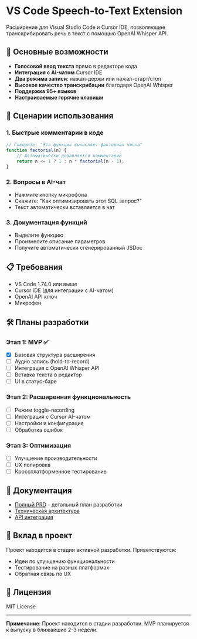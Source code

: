 # VS Code Speech-to-Text Extension

Расширение для Visual Studio Code и Cursor IDE, позволяющее транскрибировать речь в текст с помощью OpenAI Whisper API.

## 🎯 Основные возможности

- **Голосовой ввод текста** прямо в редакторе кода
- **Интеграция с AI-чатом** Cursor IDE
- **Два режима записи**: нажал-держи или нажал-старт/стоп
- **Высокое качество транскрибации** благодаря OpenAI Whisper
- **Поддержка 95+ языков**
- **Настраиваемые горячие клавиши**

## 🚀 Сценарии использования

### 1. Быстрые комментарии в коде
```javascript
// Говорите: "Эта функция вычисляет факториал числа"
function factorial(n) {
    // Автоматически добавляется комментарий
    return n <= 1 ? 1 : n * factorial(n - 1);
}
```

### 2. Вопросы в AI-чат
- Нажмите кнопку микрофона
- Скажите: "Как оптимизировать этот SQL запрос?"
- Текст автоматически вставляется в чат

### 3. Документация функций
- Выделите функцию
- Произнесите описание параметров
- Получите автоматически сгенерированный JSDoc

## 📋 Требования

- VS Code 1.74.0 или выше
- Cursor IDE (для интеграции с AI-чатом)
- OpenAI API ключ
- Микрофон

## 🛠 Планы разработки

### Этап 1: MVP ✅
- [x] Базовая структура расширения
- [ ] Аудио запись (hold-to-record)
- [ ] Интеграция с OpenAI Whisper API
- [ ] Вставка текста в редактор
- [ ] UI в статус-баре

### Этап 2: Расширенная функциональность
- [ ] Режим toggle-recording
- [ ] Интеграция с Cursor AI-чатом
- [ ] Настройки и конфигурация
- [ ] Обработка ошибок

### Этап 3: Оптимизация
- [ ] Улучшение производительности
- [ ] UX полировка
- [ ] Кроссплатформенное тестирование

## 📖 Документация

- [Полный PRD](docs/main-plan_prd.md) - детальный план разработки
- [Техническая архитектура](docs/main-plan_prd.md#7-техническая-архитектура)
- [API интеграция](docs/main-plan_prd.md#32-openai-whisper-api)

## 🤝 Вклад в проект

Проект находится в стадии активной разработки. Приветствуются:
- Идеи по улучшению функциональности
- Тестирование на разных платформах
- Обратная связь по UX

## 📝 Лицензия

MIT License

---

**Примечание**: Проект находится в стадии разработки. MVP планируется к выпуску в ближайшие 2-3 недели.
